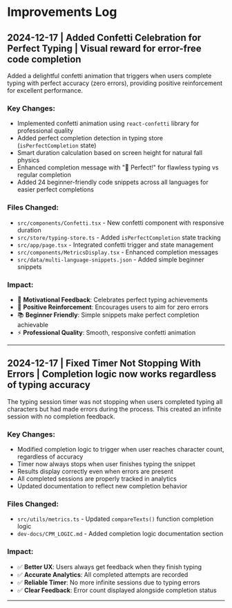 # Improvements Log

## 2024-12-17 | Added Confetti Celebration for Perfect Typing | Visual reward for error-free code completion

Added a delightful confetti animation that triggers when users complete typing with perfect accuracy (zero errors), providing positive reinforcement for excellent performance.

### Key Changes:
- Implemented confetti animation using `react-confetti` library for professional quality
- Added perfect completion detection in typing store (`isPerfectCompletion` state)
- Smart duration calculation based on screen height for natural fall physics
- Enhanced completion message with "🎉 Perfect!" for flawless typing vs regular completion
- Added 24 beginner-friendly code snippets across all languages for easier perfect completions

### Files Changed:
- `src/components/Confetti.tsx` - New confetti component with responsive duration
- `src/store/typing-store.ts` - Added `isPerfectCompletion` state tracking
- `src/app/page.tsx` - Integrated confetti trigger and state management
- `src/components/MetricsDisplay.tsx` - Enhanced completion messages
- `src/data/multi-language-snippets.json` - Added simple beginner snippets

### Impact:
- 🎉 **Motivational Feedback**: Celebrates perfect typing achievements
- 🎯 **Positive Reinforcement**: Encourages users to aim for zero errors
- 📚 **Beginner Friendly**: Simple snippets make perfect completion achievable
- ⚡ **Professional Quality**: Smooth, responsive confetti animation

---

## 2024-12-17 | Fixed Timer Not Stopping With Errors | Completion logic now works regardless of typing accuracy

The typing session timer was not stopping when users completed typing all characters but had made errors during the process. This created an infinite session with no completion feedback.

### Key Changes:
- Modified completion logic to trigger when user reaches character count, regardless of accuracy
- Timer now always stops when user finishes typing the snippet
- Results display correctly even when errors are present
- All completed sessions are properly tracked in analytics
- Updated documentation to reflect new completion behavior

### Files Changed:
- `src/utils/metrics.ts` - Updated `compareTexts()` function completion logic
- `dev-docs/CPM_LOGIC.md` - Added completion logic documentation section

### Impact:
- ✅ **Better UX**: Users always get feedback when they finish typing
- ✅ **Accurate Analytics**: All completed attempts are recorded 
- ✅ **Reliable Timer**: No more infinite sessions due to typing errors
- ✅ **Clear Feedback**: Error count displayed alongside completion status

---

